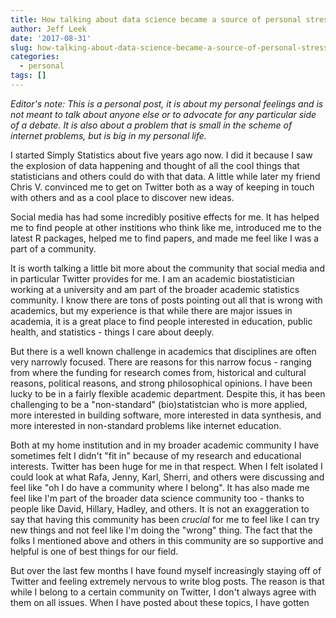 ```yaml
---
title: How talking about data science became a source of personal stress and unhappiness
author: Jeff Leek
date: '2017-08-31'
slug: how-talking-about-data-science-became-a-source-of-personal-stress-and-unhappiness
categories:
  - personal
tags: []
---
```


_Editor's note: This is a personal post, it is about my personal feelings and is not meant to talk about anyone else or to advocate for any particular side of a debate. It is also about a problem that is small in the scheme of internet problems, but is big in my personal life._

I started Simply Statistics about five years ago now. I did it because I saw the explosion of data happening and thought of all the cool things that statisticians and others could do with that data. A little while later my friend Chris V. convinced me to get on Twitter both as a way of keeping in touch with others and as a cool place to discover new ideas. 

Social media has had some incredibly positive effects for me. It has helped me to find people at other institions who think like me, introduced me to the latest R packages, helped me to find papers, and made me feel like I was a part of a community. 

It is worth talking a little bit more about the community that social media and in particular Twitter provides for me. I am an academic biostatistician working at a university and am part of the broader academic statistics community. I know there are tons of posts pointing out all that is wrong with academics, but my experience is that while there are major issues in academia, it is a great place to find people interested in education, public health, and statistics - things I care about deeply.  

But there is a well known challenge in academics that disciplines are often very narrowly focused. There are reasons for this narrow focus - ranging from where the funding for research comes from, historical and cultural reasons, political reasons, and strong philosophical opinions. I have been lucky to be in a fairly flexible academic department. Despite this, it has been challenging to be a "non-standard" (bio)statistcian who is more applied, more interested in building software, more interested in data synthesis, and more interested in non-standard problems like internet education. 

Both at my home institution and in my broader academic community I have sometimes felt I didn't "fit in" because of my research and educational interests. Twitter has been huge for me in that respect. When I felt isolated I could look at what Rafa, Jenny, Karl, Sherri, and others were discussing and feel like "oh I do have a community where I belong". It has also made me feel like I'm part of the broader data science community too - thanks to people like David, Hillary, Hadley, and others. It is not an exaggeration to say that having this community has been _crucial_ for me to feel like I can try new things and not feel like I'm doing the "wrong" thing. The fact that the folks I mentioned above and others in this community are so supportive and helpful is one of best things for our field.

But over the last few months I have found myself increasingly staying off of Twitter and feeling extremely nervous to write blog posts. The reason is that while I belong to a certain community on Twitter, I don't always agree with them on all issues. When I have posted about these topics, I have gotten 



